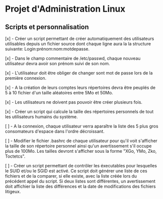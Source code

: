 # Projet d'Administration Linux
## Scripts et personnalisation

[x] - Créer un script permettant de créer automatiquement des utilisateurs utilisables depuis un fichier source dont chaque ligne aura la la structure suivante: Login:prénom:nom:motdepasse.

[x] - Dans le champ commentaire de /etc/passwd, chaque nouveau utilisateur devra avoir son prénom suivi de son nom.

[x] - L'utilisateur doit être obliger de changer sont mot de passe lors de la première connexion.

[x] - A la création de leurs comptes leurs répertoires devra être peuplés de 5 à 10 fichier d'un taille aléatoires entre 5Mo et 50Mo.

[x] - Les utilisateurs ne doivent pas pouvoir être créer plusieurs fois.

[x] - Créer un script qui calcule la taille des répertoires personnels de tout les utilisateurs humains du système.

[ ] - A la connexion, chaque utilisateur verra aparaître la liste des 5 plus gros consomateurs d'espace dans l'ordre décroissant.

[ ] - Modifier le fichier .bashrc de chaque utilisateur pour qu'il voit s'afficher la taille de son répertoire personnel ainsi qu'un avertissement s'il occupe plus de 100Mo. Les tailles devront s'afficher sous la forme "XGo, YMo, Zko, Toctetcs".

[ ] - Créer un script permettant de contrôler les éxecutables pour lesquelles le SUID et/ou le SGID est activé. Ce script doit générer une liste de ces fichiers et de la comparer, si elle existe, avec la liste créée lors du précédent appel du script. Si deux listes sont différentes, un avertissement doit affichier la liste des différences et la date de modifications des fichiers litigeux.